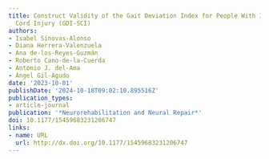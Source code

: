 ```yaml
---
title: Construct Validity of the Gait Deviation Index for People With Incomplete Spinal
  Cord Injury (GDI-SCI)
authors:
- Isabel Sinovas-Alonso
- Diana Herrera-Valenzuela
- Ana de-los-Reyes-Guzmán
- Roberto Cano-de-la-Cuerda
- Antonio J. del-Ama
- Ángel Gil-Agudo
date: '2023-10-01'
publishDate: '2024-10-18T09:02:10.895516Z'
publication_types:
- article-journal
publication: '*Neurorehabilitation and Neural Repair*'
doi: 10.1177/15459683231206747
links:
- name: URL
  url: http://dx.doi.org/10.1177/15459683231206747
---
```

